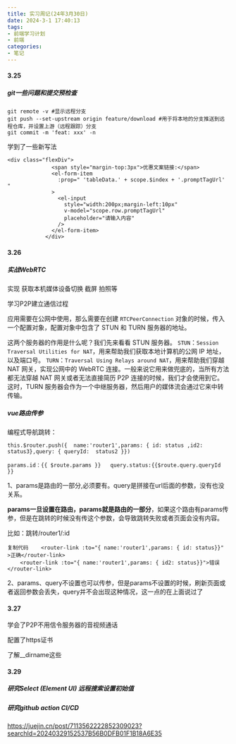 ```yaml
---
title: 实习周记(24年3月30日)
date: 2024-3-1 17:40:13
tags:
- 前端学习计划
- 前端
categories: 
- 笔记
---
```


#### 3.25

##### git一些问题和提交预检查

```shell
git remote -v #显示远程分支
git push --set-upstream origin feature/download #用于将本地的分支推送到远程仓库，并设置上游（远程跟踪）分支
git commit -m 'feat: xxx' -n
```

学到了一些新写法

```vue
<div class="flexDiv">
              <span style="margin-top:3px">优惠文案链接:</span>
              <el-form-item
                :prop=" 'tableData.' + scope.$index + '.promptTagUrl' "
              >
                <el-input
                  style="width:200px;margin-left:10px"
                  v-model="scope.row.promptTagUrl"
                  placeholder="请输入内容"
                />
              </el-form-item>
            </div>
```

#### 3.26

##### 实战WebRTC

实现 获取本机媒体设备切换 截屏 拍照等

学习P2P建立通信过程

应用需要在公网中使用，那么需要在创建 `RTCPeerConnection` 对象的时候，传入一个配置对象，配置对象中包含了 STUN 和 TURN 服务器的地址。

这两个服务器的作用是什么呢？我们先来看看 STUN 服务器。
 `STUN`：`Session Traversal Utilities for NAT`，用来帮助我们获取本地计算机的公网 IP 地址，以及端口号。
 `TURN`：`Traversal Using Relays around NAT`，用来帮助我们穿越 NAT 网关，实现公网中的 WebRTC 连接。一般来说它用来做兜底的，当所有方法都无法穿越 NAT 网关或者无法直接简历 P2P 连接的时候，我们才会使用到它。这时，TURN 服务器会作为一个中继服务器，然后用户的媒体流会通过它来中转传输。

##### vue路由传参

编程式导航跳转：

```vue
this.$router.push({  name:'router1',params: { id: status ,id2: status3},query: { queryId:  status2 }})
```

```vue
params.id：{{ $route.params }}   query.status:{{$route.query.queryId }}
```

1、params是路由的一部分,必须要有。query是拼接在url后面的参数，没有也没关系。

**params一旦设置在路由，params就是路由的一部分**，如果这个路由有params传参，但是在跳转的时候没有传这个参数，会导致跳转失败或者页面会没有内容。

比如：跳转/router1/:id

```
复制代码    <router-link :to="{ name:'router1',params: { id: status}}" >正确</router-link>
    <router-link :to="{ name:'router1',params: { id2: status}}">错误</router-link>
```

2、params、query不设置也可以传参，但是params不设置的时候，刷新页面或者返回参数会丢失，query并不会出现这种情况，这一点的在上面说过了

#### 3.27

学会了P2P不用信令服务器的音视频通话

配置了https证书

了解__dirname这些

#### 3.29

##### 研究Select (Element UI) 远程搜索设置初始值

##### 研究github action CI/CD

https://juejin.cn/post/7113562222852309023?searchId=20240329152537B56B0DFB01F1B18A6E35
